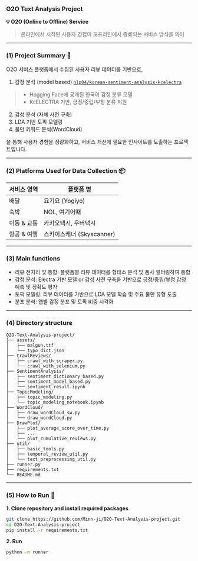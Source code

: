 ### O2O Text Analysis Project

**💡 O2O (Online to Offline) Service**
> 온라인에서 시작된 사용자 경험이 오프라인에서 종료되는 서비스 방식을 의미
---
### (1) Project Summary 📌

O2O 서비스 플랫폼에서 수집된 사용자 리뷰 데이터를 기반으로,  
1.  감정 분석 (model based)
  [`nlp04/korean-sentiment-analysis-kcelectra`](https://huggingface.co/nlp04/korean_sentiment_analysis_kcelectra)  
  > - Hugging Face에 공개된 한국어 감정 분류 모델  
  > - KcELECTRA 기반, 긍정/중립/부정 분류 지원  
2.  감성 분석 (자체 사전 구축)
3. LDA 기반 토픽 모델링  
4. 불만 키워드 분석(WordCloud)

을 통해 사용자 경험을 정량화하고, 서비스 개선에 필요한 인사이트를 도출하는 프로젝트입니다.

---

### (2) Platforms Used for Data Collection 📦

| 서비스 영역     | 플랫폼 명           |
|----------------|--------------------|
| 배달           | 요기요 (Yogiyo)     |
| 숙박           | NOL, 여기어때       |
| 이동 & 교통     | 카카오택시, 우버택시 |
| 항공 & 여행     | 스카이스캐너 (Skyscanner) |

---

### (3) Main functions
- 리뷰 전처리 및 통합: 플랫폼별 리뷰 데이터를 형태소 분석 및 품사 필터링하여 통합
- 감정 분석: Electra 기반 모델 or 감성 사전 구축을 기반으로 긍정/중립/부정 감정 예측 및 정확도 평가
- 토픽 모델링: 리뷰 데이터를 기반으로 LDA 모델 학습 및 주요 불만 유형 도출
- 분포 분석: 앱별 감정 분포 및 토픽 비중 시각화

---
### (4) Directory structure
```
O2O-Text-Analysis-project/
├── assets/
│   ├── malgun.ttf
│   └── typo_dict.json
├── CrawlReviews/
│   ├── crawl_with_scraper.py
│   └── crawl_with_selenium.py
├── SentimentAnalysis/
│   ├── sentiment_dictionary_based.py
│   ├── sentiment_model_based.py
│   └── sentiment_result.ipynb
├── TopicModeling/
│   ├── topic_modeling.py
│   └── topic_modeling_notebook.ipynb
├── WordCloud/
│   ├── draw_wordCloud_sw.py
│   └── draw_wordCloud.py
├── DrawPlot/
│   ├── plot_average_score_over_time.py
│   ├── ...
│   └── plot_cumulative_reviews.py
├── util/
│   ├── basic_tools.py
│   ├── temporal_review_util.py
│   └── text_preprocessing_util.py
├── runner.py
├── requirements.txt
└── README.md
```

---

### (5) How to Run 🚀

**1. Clone repository and install required packages**
```bash
git clone https://github.com/Minn-ji/O2O-Text-Analysis-project.git
cd O2O-Text-Analysis-project
pip install -r requirements.txt
```
**2. Run**
```bash
python -m runner
```
